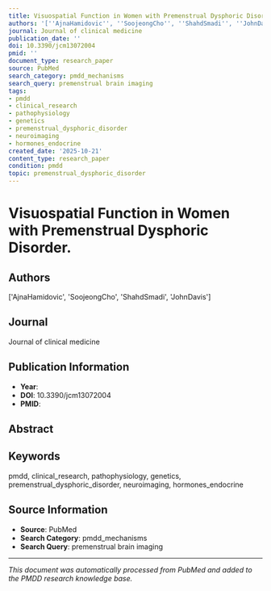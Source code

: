 ```yaml
---
title: Visuospatial Function in Women with Premenstrual Dysphoric Disorder.
authors: '[''AjnaHamidovic'', ''SoojeongCho'', ''ShahdSmadi'', ''JohnDavis'']'
journal: Journal of clinical medicine
publication_date: ''
doi: 10.3390/jcm13072004
pmid: ''
document_type: research_paper
source: PubMed
search_category: pmdd_mechanisms
search_query: premenstrual brain imaging
tags:
- pmdd
- clinical_research
- pathophysiology
- genetics
- premenstrual_dysphoric_disorder
- neuroimaging
- hormones_endocrine
created_date: '2025-10-21'
content_type: research_paper
condition: pmdd
topic: premenstrual_dysphoric_disorder
---
```


# Visuospatial Function in Women with Premenstrual Dysphoric Disorder.

## Authors
['AjnaHamidovic', 'SoojeongCho', 'ShahdSmadi', 'JohnDavis']

## Journal
Journal of clinical medicine

## Publication Information
- **Year**: 
- **DOI**: 10.3390/jcm13072004
- **PMID**: 

## Abstract


## Keywords
pmdd, clinical_research, pathophysiology, genetics, premenstrual_dysphoric_disorder, neuroimaging, hormones_endocrine

## Source Information
- **Source**: PubMed
- **Search Category**: pmdd_mechanisms
- **Search Query**: premenstrual brain imaging

---
*This document was automatically processed from PubMed and added to the PMDD research knowledge base.*

